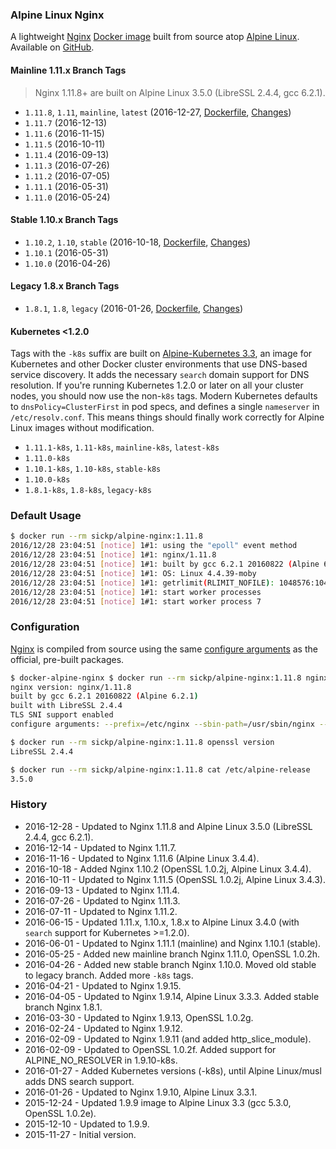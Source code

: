 ### Alpine Linux Nginx

A lightweight [Nginx][nginx] [Docker image][dockerhub_project] built from source atop [Alpine Linux][alpine_linux]. Available on [GitHub][github_project].

#### Mainline 1.11.x Branch Tags

> Nginx 1.11.8+ are built on Alpine Linux 3.5.0 (LibreSSL 2.4.4, gcc 6.2.1).

- `1.11.8`, `1.11`, `mainline`, `latest` (2016-12-27, [Dockerfile](https://github.com/sickp/docker-alpine-nginx/tree/master/versions/1.11.8/Dockerfile), [Changes][nginx_changes])
- `1.11.7` (2016-12-13)
- `1.11.6` (2016-11-15)
- `1.11.5` (2016-10-11)
- `1.11.4` (2016-09-13)
- `1.11.3` (2016-07-26)
- `1.11.2` (2016-07-05)
- `1.11.1` (2016-05-31)
- `1.11.0` (2016-05-24)

#### Stable 1.10.x Branch Tags

- `1.10.2`, `1.10`, `stable` (2016-10-18, [Dockerfile](https://github.com/sickp/docker-alpine-nginx/tree/master/versions/1.10.2/Dockerfile), [Changes][nginx_changes_1_10])
- `1.10.1` (2016-05-31)
- `1.10.0` (2016-04-26)

#### Legacy 1.8.x Branch Tags

- `1.8.1`, `1.8`, `legacy` (2016-01-26, [Dockerfile](https://github.com/sickp/docker-alpine-nginx/tree/master/versions/1.8.1/Dockerfile), [Changes][nginx_changes_1_8])

#### Kubernetes <1.2.0

Tags with the `-k8s` suffix are built on [Alpine-Kubernetes 3.3][alpine_kubernetes], an image for Kubernetes and other Docker cluster environments that use DNS-based service discovery. It adds the necessary `search` domain support for DNS resolution. If you're running Kubernetes 1.2.0 or later on all your cluster nodes, you should now use the non-`k8s` tags. Modern Kubernetes defaults to `dnsPolicy=ClusterFirst` in pod specs, and defines a single `nameserver` in `/etc/resolv.conf`. This means things should finally work correctly for Alpine Linux images without modification.

 - `1.11.1-k8s`, `1.11-k8s`, `mainline-k8s`, `latest-k8s`
 - `1.11.0-k8s`
 - `1.10.1-k8s`, `1.10-k8s`, `stable-k8s`
 - `1.10.0-k8s`
 - `1.8.1-k8s`, `1.8-k8s`, `legacy-k8s`

### Default Usage

```bash
$ docker run --rm sickp/alpine-nginx:1.11.8
2016/12/28 23:04:51 [notice] 1#1: using the "epoll" event method
2016/12/28 23:04:51 [notice] 1#1: nginx/1.11.8
2016/12/28 23:04:51 [notice] 1#1: built by gcc 6.2.1 20160822 (Alpine 6.2.1)
2016/12/28 23:04:51 [notice] 1#1: OS: Linux 4.4.39-moby
2016/12/28 23:04:51 [notice] 1#1: getrlimit(RLIMIT_NOFILE): 1048576:1048576
2016/12/28 23:04:51 [notice] 1#1: start worker processes
2016/12/28 23:04:51 [notice] 1#1: start worker process 7
```

### Configuration

[Nginx][nginx] is compiled from source using the same [configure arguments][nginx_configure] as the official, pre-built packages.

```bash
$ docker-alpine-nginx $ docker run --rm sickp/alpine-nginx:1.11.8 nginx -V
nginx version: nginx/1.11.8
built by gcc 6.2.1 20160822 (Alpine 6.2.1)
built with LibreSSL 2.4.4
TLS SNI support enabled
configure arguments: --prefix=/etc/nginx --sbin-path=/usr/sbin/nginx --conf-path=/etc/nginx/nginx.conf --error-log-path=/var/log/nginx/error.log --http-log-path=/var/log/nginx/access.log --pid-path=/var/run/nginx.pid --lock-path=/var/run/nginx.lock --http-client-body-temp-path=/var/cache/nginx/client_temp --http-proxy-temp-path=/var/cache/nginx/proxy_temp --http-fastcgi-temp-path=/var/cache/nginx/fastcgi_temp --http-uwsgi-temp-path=/var/cache/nginx/uwsgi_temp --http-scgi-temp-path=/var/cache/nginx/scgi_temp --user=nginx --group=nginx --with-http_ssl_module --with-http_realip_module --with-http_addition_module --with-http_sub_module --with-http_dav_module --with-http_flv_module --with-http_mp4_module --with-http_gunzip_module --with-http_gzip_static_module --with-http_random_index_module --with-http_secure_link_module --with-http_stub_status_module --with-http_auth_request_module --with-threads --with-stream --with-stream_ssl_module --with-http_slice_module --with-mail --with-mail_ssl_module --with-file-aio --with-http_v2_module --with-ipv6

$ docker run --rm sickp/alpine-nginx:1.11.8 openssl version
LibreSSL 2.4.4

$ docker run --rm sickp/alpine-nginx:1.11.8 cat /etc/alpine-release
3.5.0
```

### History

- 2016-12-28 - Updated to Nginx 1.11.8 and Alpine Linux 3.5.0 (LibreSSL 2.4.4, gcc 6.2.1).
- 2016-12-14 - Updated to Nginx 1.11.7.
- 2016-11-16 - Updated to Nginx 1.11.6 (Alpine Linux 3.4.4).
- 2016-10-18 - Added Nginx 1.10.2 (OpenSSL 1.0.2j, Alpine Linux 3.4.4).
- 2016-10-11 - Updated to Nginx 1.11.5 (OpenSSL 1.0.2j, Alpine Linux 3.4.3).
- 2016-09-13 - Updated to Nginx 1.11.4.
- 2016-07-26 - Updated to Nginx 1.11.3.
- 2016-07-11 - Updated to Nginx 1.11.2.
- 2016-06-15 - Updated 1.11.x, 1.10.x, 1.8.x to Alpine Linux 3.4.0 (with `search` support for Kubernetes >=1.2.0).
- 2016-06-01 - Updated to Nginx 1.11.1 (mainline) and Nginx 1.10.1 (stable).
- 2016-05-25 - Added new mainline branch Nginx 1.11.0, OpenSSL 1.0.2h.
- 2016-04-26 - Added new stable branch Nginx 1.10.0. Moved old stable to legacy branch. Added more `-k8s` tags.
- 2016-04-21 - Updated to Nginx 1.9.15.
- 2016-04-05 - Updated to Nginx 1.9.14, Alpine Linux 3.3.3. Added stable branch Nginx 1.8.1.
- 2016-03-30 - Updated to Nginx 1.9.13, OpenSSL 1.0.2g.
- 2016-02-24 - Updated to Nginx 1.9.12.
- 2016-02-09 - Updated to Nginx 1.9.11 (and added http_slice_module).
- 2016-02-09 - Updated to OpenSSL 1.0.2f. Added support for ALPINE_NO_RESOLVER in 1.9.10-k8s.
- 2016-01-27 - Added Kubernetes versions (-k8s), until Alpine Linux/musl adds DNS search support.
- 2016-01-26 - Updated to Nginx 1.9.10, Alpine Linux 3.3.1.
- 2015-12-24 - Updated 1.9.9 image to Alpine Linux 3.3 (gcc 5.3.0, OpenSSL 1.0.2e).
- 2015-12-10 - Updated to 1.9.9.
- 2015-11-27 - Initial version.

[alpine_kubernetes]:   https://hub.docker.com/r/janeczku/alpine-kubernetes/
[alpine_linux]:        https://hub.docker.com/_/alpine/
[dockerhub_project]:   https://hub.docker.com/r/sickp/alpine-nginx/
[github_project]:      https://github.com/sickp/docker-alpine-nginx/
[nginx]:               http://nginx.org/
[nginx_changes]:       http://nginx.org/en/CHANGES
[nginx_changes_1_8]:   http://nginx.org/en/CHANGES-1.8
[nginx_changes_1_10]:  http://nginx.org/en/CHANGES-1.10
[nginx_configure]:     http://nginx.org/en/linux_packages.html#mainline
